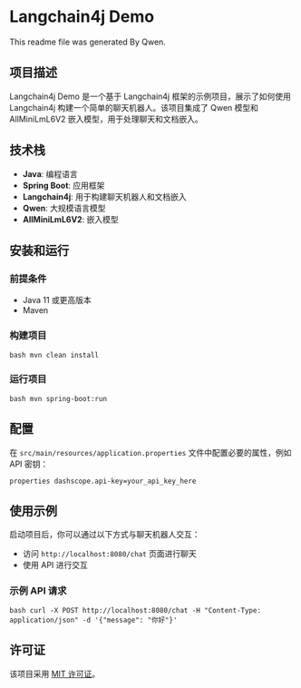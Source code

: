 # Langchain4j Demo

This readme file was generated By Qwen.

## 项目描述
Langchain4j Demo 是一个基于 Langchain4j 框架的示例项目，展示了如何使用 Langchain4j 构建一个简单的聊天机器人。该项目集成了 Qwen 模型和 AllMiniLmL6V2 嵌入模型，用于处理聊天和文档嵌入。

## 技术栈
- **Java**: 编程语言
- **Spring Boot**: 应用框架
- **Langchain4j**: 用于构建聊天机器人和文档嵌入
- **Qwen**: 大规模语言模型
- **AllMiniLmL6V2**: 嵌入模型

## 安装和运行

### 前提条件
- Java 11 或更高版本
- Maven

### 构建项目
```
bash mvn clean install
```

### 运行项目
```
bash mvn spring-boot:run
```

## 配置
在 `src/main/resources/application.properties` 文件中配置必要的属性，例如 API 密钥：
```
properties dashscope.api-key=your_api_key_here
```

## 使用示例
启动项目后，你可以通过以下方式与聊天机器人交互：
- 访问 `http://localhost:8080/chat` 页面进行聊天
- 使用 API 进行交互

### 示例 API 请求
```
bash curl -X POST http://localhost:8080/chat -H "Content-Type: application/json" -d '{"message": "你好"}'
```

## 许可证
该项目采用 [MIT 许可证](LICENSE)。
